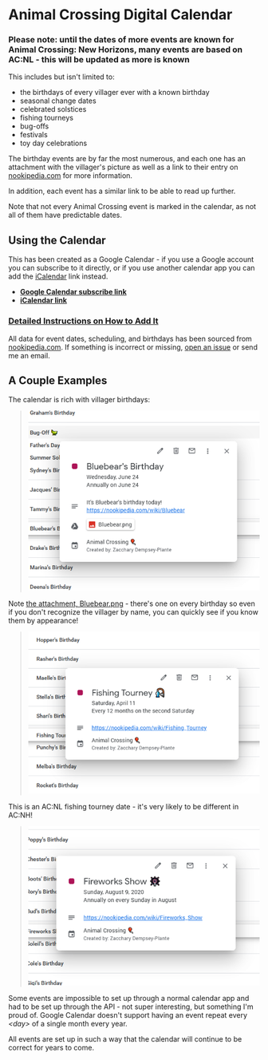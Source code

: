 # Animal Crossing Digital Calendar

### Please note: until the dates of more events are known for Animal Crossing: New Horizons, many events are based on AC:NL - this will be updated as more is known

This includes but isn't limited to:
* the birthdays of every villager ever with a known birthday
* seasonal change dates
* celebrated solstices
* fishing tourneys
* bug-offs
* festivals
* toy day celebrations

The birthday events are by far the most numerous, and each one has an attachment with the villager's picture as well as a link to their entry on [nookipedia.com](https://nookipedia.com/) for more information.

In addition, each event has a similar link to be able to read up further.

Note that not every Animal Crossing event is marked in the calendar, as not all of them have predictable dates.

## Using the Calendar
This has been created as a Google Calendar - if you use a Google account you can subscribe to it directly, or if you use another calendar app you can add the [iCalendar](https://en.wikipedia.org/wiki/ICalendar) link instead.

* **[Google Calendar subscribe link](https://calendar.google.com/calendar?cid=MzNwcjRmOGVwZmJsN3RkZjVycXY1MzlrbzBAZ3JvdXAuY2FsZW5kYXIuZ29vZ2xlLmNvbQ)**
* **[iCalendar link](https://calendar.google.com/calendar/ical/33pr4f8epfbl7tdf5rqv539ko0%40group.calendar.google.com/private-f4ce1a0d4eb3299a7f82e5f9bb2a0881/basic.ics)**

### [Detailed Instructions on How to Add It](/instructions)

All data for event dates, scheduling, and birthdays has been sourced from [nookipedia.com](https://nookipedia.com/). If something is incorrect or missing, [open an issue](https://github.com/zedseven/ac-calendar/issues/new) or send me an email.

## A Couple Examples
The calendar is rich with villager birthdays:

> ![A screenshot of Bluebear's birthday on June 24th](/media/birthdayExample.png "Bluebear is one of my favourite villagers, and one of the originals from my first Gamecube town. :)")

Note [the attachment, Bluebear.png](https://drive.google.com/file/d/15-HFk3OMNb_xrXo8mVoauhou8-ctd1hk/view) - there's one on every birthday so even if you don't recognize the villager by name, you can quickly see if you know them by appearance!


> ![A screenshot of a Fishing Tourney event](/media/fishingTourney.png "Once more is known about AC:NH, fishing tourney events will also have information about whether they're single or multiple-fish ones.")

This is an AC:NL fishing tourney date - it's very likely to be different in AC:NH!


> ![A screenshot of a Fireworks Show, which in AC:NL occurred every sunday in August](/media/fireworksShowExample.png "Setting this up involves modifying the RRULE entries of the calendar through the API or iCal import!")

Some events are impossible to set up through a normal calendar app and had to be set up through the API - not super interesting, but something I'm proud of. Google Calendar doesn't support having an event repeat every *\<day\>* of a single month every year.


All events are set up in such a way that the calendar will continue to be correct for years to come.
